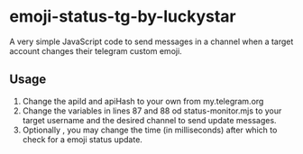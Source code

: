 # emoji-status-tg-by-luckystar
A very simple JavaScript code to send messages in a channel when a target account changes their telegram custom emoji.

## Usage
1. Change the apiId and apiHash to your own from my.telegram.org
2. Change the variables in lines 87 and 88 od status-monitor.mjs to your target username and the desired channel to send update messages.
3. Optionally , you may change the time (in milliseconds) after which to check for a emoji status update.
